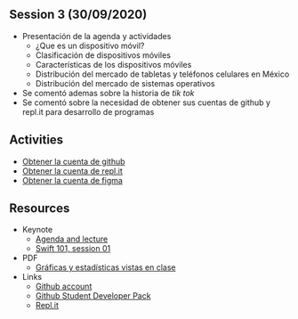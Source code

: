 ## Session 3 (30/09/2020)
* Presentación de la agenda y actividades
    * ¿Que es un dispositivo móvil?
    * Clasificación de dispositivos móviles
    * Características de los dispositivos móviles
    * Distribución del mercado de tabletas y teléfonos celulares en México
    * Distribución del mercado de sistemas operativos
* Se comentó ademas sobre la historia de *tik tok*
* Se comentó sobre la necesidad de obtener sus cuentas de github y repl.it para desarrollo de programas

## Activities
* [Obtener la cuenta de github](https://education.github.com/pack)
* [Obtener la cuenta de repl.it](https://repl.it)
* [Obtener la cuenta de figma](https://figma.com)

## Resources
* Keynote
  * [Agenda and lecture](../resources/Session_03/keynotes/ComputoMovil-Session_3.pdf)
  * [Swift 101, session 01](../resources/Session_03/keynotes/Swift-101-Session-1.pdf)
* PDF
  * [Gráficas y estadísticas vistas en clase](../resources/Session_03/pdfs/graphs_stats_session_03.pdf)
* Links
  * [Github account](https://github.com)
  * [Github Student Developer Pack](https://education.github.com/pack)
  * [Repl.it](https://repl.it)